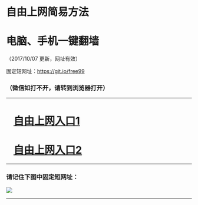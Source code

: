 ﻿# 自由上网简易方法

# 电脑、手机一键翻墙

（2017/10/07 更新，网址有效）

固定短网址：https://git.io/free99

### （微信如打不开，请转到浏览器打开）


***





# &nbsp;&nbsp; <a href="http://ft363812039.fwq-tz-1001.info/fwqtz01.html?t=100700130388 " target="_blank">自由上网入口1</a>
# &nbsp;&nbsp; <a href="http://ft109433802.fwq-tz-1002.info/fwqtz02.html?t=100700118230 " target="_blank">自由上网入口2</a>
***

### 请记住下图中固定短网址：

<img src="https://s3-us-west-2.amazonaws.com/fwq-1001/yjfq-20170905okok.png" /> 


***

